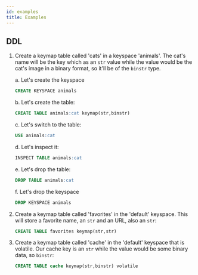 ```yaml
---
id: examples
title: Examples
---
```


## DDL

1.  Create a keymap table called 'cats' in a keyspace 'animals'. The cat's name will be the key
    which as an `str` value while the value would be the cat's image in a binary format, so it'll be
    of the `binstr` type.

    a. Let's create the keyspace

    ```sql
    CREATE KEYSPACE animals
    ```

    b. Let's create the table:

    ```sql
    CREATE TABLE animals:cat keymap(str,binstr)
    ```

    c. Let's switch to the table:

    ```sql
    USE animals:cat
    ```

    d. Let's inspect it:

    ```sql
    INSPECT TABLE animals:cat
    ```

    e. Let's drop the table:

    ```sql
    DROP TABLE animals:cat
    ```

    f. Let's drop the keyspace

    ```sql
    DROP KEYSPACE animals
    ```

2.  Create a keymap table called 'favorites' in the 'default' keyspace. This will store a favorite
    name, an `str` and an URL, also an `str`:

    ```sql
    CREATE TABLE favorites keymap(str,str)
    ```

3.  Create a keymap table called 'cache' in the 'default' keyspace that is volatile. Our cache key is an `str` while the value would be some binary data, so `binstr`:

    ```sql
    CREATE TABLE cache keymap(str,binstr) volatile
    ```
